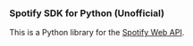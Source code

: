 ### Spotify SDK for Python (Unofficial)

This is a Python library for the [Spotify Web API](https://developer.spotify.com/web-api/).



        